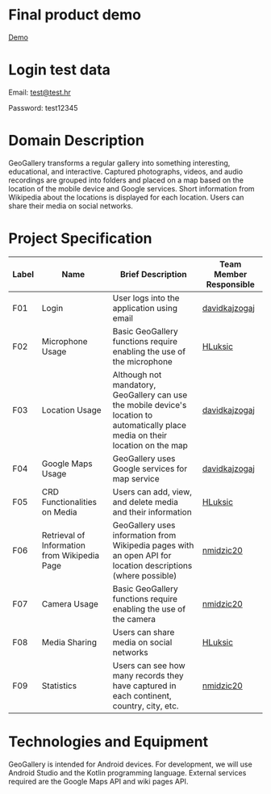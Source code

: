 # Final product demo

[Demo](https://www.dropbox.com/scl/fi/eo4j24rimifgpwef26s6s/GeoGallery_demo.mp4?rlkey=ntn5mhb9qa0ul2dv7xdgdecr3&dl=0)

# Login test data

Email: test@test.hr  
  
Password: test12345

# Domain Description

GeoGallery transforms a regular gallery into something interesting, educational, and interactive. Captured photographs, videos, and audio recordings are grouped into folders and placed on a map based on the location of the mobile device and Google services. Short information from Wikipedia about the locations is displayed for each location. Users can share their media on social networks.

# Project Specification

Label	| Name	| Brief Description	| Team Member Responsible
------ | ----- | ----------- | -------------------
F01	| Login	| User logs into the application using email	| [davidkajzogaj](https://github.com/davidkajzogaj)
F02	| Microphone Usage	| Basic GeoGallery functions require enabling the use of the microphone	| [HLuksic](https://github.com/HLuksic)
F03	| Location Usage	| Although not mandatory, GeoGallery can use the mobile device's location to automatically place media on their location on the map	| [davidkajzogaj](https://github.com/davidkajzogaj)
F04	| Google Maps Usage	| GeoGallery uses Google services for map service	| [davidkajzogaj](https://github.com/davidkajzogaj)
F05	| CRD Functionalities on Media |	Users can add, view, and delete media and their information	| [HLuksic](https://github.com/HLuksic)
F06	| Retrieval of Information from Wikipedia Page	| GeoGallery uses information from Wikipedia pages with an open API for location descriptions (where possible)	| [nmidzic20](https://github.com/nmidzic20)
F07	| Camera Usage	| Basic GeoGallery functions require enabling the use of the camera	| [nmidzic20](https://github.com/nmidzic20)
F08	| Media Sharing	| Users can share media on social networks | [HLuksic](https://github.com/HLuksic)
F09	| Statistics	| Users can see how many records they have captured in each continent, country, city, etc.	| [nmidzic20](https://github.com/nmidzic20)

# Technologies and Equipment

GeoGallery is intended for Android devices. For development, we will use Android Studio and the Kotlin programming language. External services required are the Google Maps API and wiki pages API.
